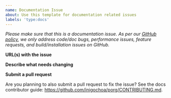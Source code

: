 ```yaml
---
name: Documentation Issue
about: Use this template for documentation related issues
labels: 'type:docs'
---
```


<em>Please make sure that this is a documentation issue. As per our [GitHub
policy], we only address code/doc bugs, performance issues, feature requests,
and build/installation issues on GitHub.</em>

**URL(s) with the issue**

**Describe what needs changing**

**Submit a pull request**

Are you planning to also submit a pull request to fix the issue? See the docs
contributor guide: https://github.com/inigochoa/porg/CONTRIBUTING.md.

[GitHub Policy]: https://github.com/inigochoa/porg/blob/main/ISSUES.md
